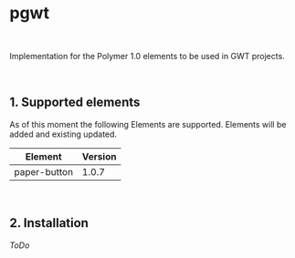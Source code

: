 # pgwt

<br/>

Implementation for the Polymer 1.0 elements to be used in GWT projects.

<br/>

## 1. Supported elements
As of this moment the following Elements are supported. Elements will be added and existing updated.

| Element		| Version	|
| --------		| -------- 	|
| paper-button	| 1.0.7		|

<br/>

## 2. Installation
*ToDo*